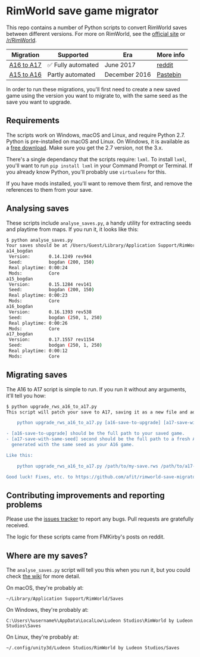 # RimWorld save game migrator

This repo contains a number of Python scripts to convert RimWorld
saves between different versions.
For more on RimWorld, see the [official site](https://rimworldgame.com) or [/r/RimWorld](https://www.reddit.com/r/RimWorld/).

| Migration   | Supported          | Era | More info |
| ----------- | ------------------ | ----| --------- |
| [A16 to A17](https://github.com/afit/rimworld-save-migrator/blob/master/a16_to_a17/upgrade_rws_a16_to_a17.py) | ✅ Fully automated | June 2017 | [reddit](https://www.reddit.com/r/RimWorld/comments/6gk9m9/that_time_again_a16_save_a17/) |
| [A15 to A16](https://github.com/afit/rimworld-save-migrator/blob/master/a15_to_a16/replaceoccs.py)  | Partly automated   | December 2016 | [Pastebin](http://pastebin.com/HNFFsMBC) |

In order to run these migrations, you'll first need to create a new saved game using the version you want to migrate to, with the same seed as the save you want to upgrade.

## Requirements

The scripts work on Windows, macOS and Linux, and require Python 2.7.
Python is pre-installed on macOS and Linux. On Windows, it is available as a [free download](https://www.python.org/downloads/).
Make sure you get the 2.7 version, not the 3.x.

There's a single dependancy that the scripts require: `lxml`.
To install `lxml`, you'll want to run  `pip install lxml` in your Command Prompt or Terminal.
If you already know Python, you'll probably use `virtualenv` for this.

If you have mods installed, you'll want to remove them first, and remove the
references to them from your save.

## Analysing saves

These scripts include `analyse_saves.py`, a handy utility for extracting seeds and playtime from maps. If you run it, it looks like this:

```bash
$ python analyse_saves.py
Your saves should be at /Users/Guest/Library/Application Support/RimWorld/Saves...
a14_bogdan
 Version:       0.14.1249 rev944
 Seed:          bogdan (200, 150)
 Real playtime: 0:00:24
 Mods:          Core
a15_bogdan
 Version:       0.15.1284 rev141
 Seed:          bogdan (200, 150)
 Real playtime: 0:00:23
 Mods:          Core
a16_bogdan
 Version:       0.16.1393 rev538
 Seed:          bogdan (250, 1, 250)
 Real playtime: 0:00:26
 Mods:          Core
a17_bogdan
 Version:       0.17.1557 rev1154
 Seed:          bodgan (250, 1, 250)
 Real playtime: 0:00:12
 Mods:          Core
```

## Migrating saves

The A16 to A17 script is simple to run. If you run it without any arguments, it'll tell you how:

```bash
$ python upgrade_rws_a16_to_a17.py
This script will patch your save to A17, saving it as a new file and adding "a17-" to the name. It won't modify your old saves. It requires two arguments:

    python upgrade_rws_a16_to_a17.py [a16-save-to-upgrade] [a17-save-with-same-seed]

- [a16-save-to-upgrade] should be the full path to your saved game.
- [a17-save-with-same-seed] second should be the full path to a fresh A17 saved game,
  generated with the same seed as your A16 game.

Like this:

    python upgrade_rws_a16_to_a17.py /path/to/my-save.rws /path/to/a17-same-seed.rws

Good luck! Fixes, etc. to https://github.com/afit/rimworld-save-migrator.
```

## Contributing improvements and reporting problems

Please use the [issues tracker](https://github.com/afit/rimworld-save-migrator/issues) to report any bugs.
Pull requests are gratefully received.

The logic for these scripts came from FMKirby's posts on reddit.

## Where are my saves?

The `analyse_saves.py` script will tell you this when you run it, but you could
check [the wiki](http://rimworldwiki.com/wiki/Save_file) for more detail.

On macOS, they're probably at:

`~/Library/Application Support/RimWorld/Saves`

On Windows, they're probably at:

`C:\Users\%username%\AppData\LocalLow\Ludeon Studios\RimWorld by Ludeon Studios\Saves`

On Linux, they're probably at:

`~/.config/unity3d/Ludeon Studios/RimWorld by Ludeon Studios/Saves`
